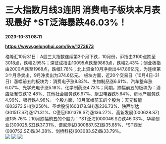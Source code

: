 # 三大指数月线3连阴 消费电子板块本月表现最好 *ST泛海暴跌46.03%！

**2023-10-31 08:11**

**https://www.gelonghui.com/live/1273673**

格隆汇10月31日｜A股三大指数连续第3个月下跌，10月份，沪指由3100点跌至3018点，跌幅2.95%；深证成指由10095点跌至9863点，跌幅2.43%；创业板指由2000点跌至1968点，跌幅1.78%；北上资金10月净卖出447.86亿元，为连续第3个月净卖出，9月净卖出为374.6亿元。 板块方面，近20个交易日（10月4日-31日）涨幅前五的板块为：消费电子涨8.83%、生物制品涨6.61%、汽车整车涨6.07%、光学光电子涨5.18%、化学制药涨4.73%；同期，跌幅前五的板块为：酒店及餐饮跌12.48%、其他社会服务跌6.97%、厨卫电器跌5.64%、房地产服务跌4.99%、银行跌4.96%。 个股方面，10月涨幅前五的个股为：天元智能(603273.SH)涨250%、圣龙股份(603178.SH)涨236.73%、陕西华达(301517.SZ)涨171.31%、C德冠(001378.SZ)涨136.27%、高新发展(000628.SZ)涨135.76%；10月跌幅前五的个股为：\*ST泛海(000046.SZ)跌46.03%、华星创业(300025.SZ)跌37.31%、谱尼测试(300887.SZ)跌35.85%、\*ST西发(000752.SZ)跌34.38%、剑桥科技(603083.SZ)跌33.79%。  
![](https://img5.gelonghui.com/live/66a4d-0f50df44-c0f8-41d5-94ff-afe130ba33ae.jpg) ![](https://img5.gelonghui.com/live/4e1b6-1b141da9-8551-449b-80f7-4c1e9bc971f8.jpg) ![](https://img5.gelonghui.com/live/34139-1f781a16-dec1-44d9-a980-2cd1ee5eba14.png)